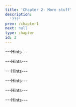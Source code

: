 ```yaml
---
title: 'Chapter 2: More stuff'
description:
  '???'
prev: /chapter1
next: null
type: chapter
id: 2
---
```


<exercise id="21" title="??">

<codeblock id="02_01">---Hints---</codeblock>

</exercise>

<exercise id="22" title="??">

<codeblock id="02_02">---Hints---</codeblock>

</exercise>

<exercise id="23" title="??">

<codeblock id="02_03">---Hints---</codeblock>

</exercise>

<exercise id="24" title="??">

<codeblock id="02_04">---Hints---</codeblock>

</exercise>

<exercise id="25" title="??">

<codeblock id="02_05">---Hints---</codeblock>

</exercise>

<exercise id="26" title="??">

<codeblock id="02_06">---Hints---</codeblock>

</exercise>